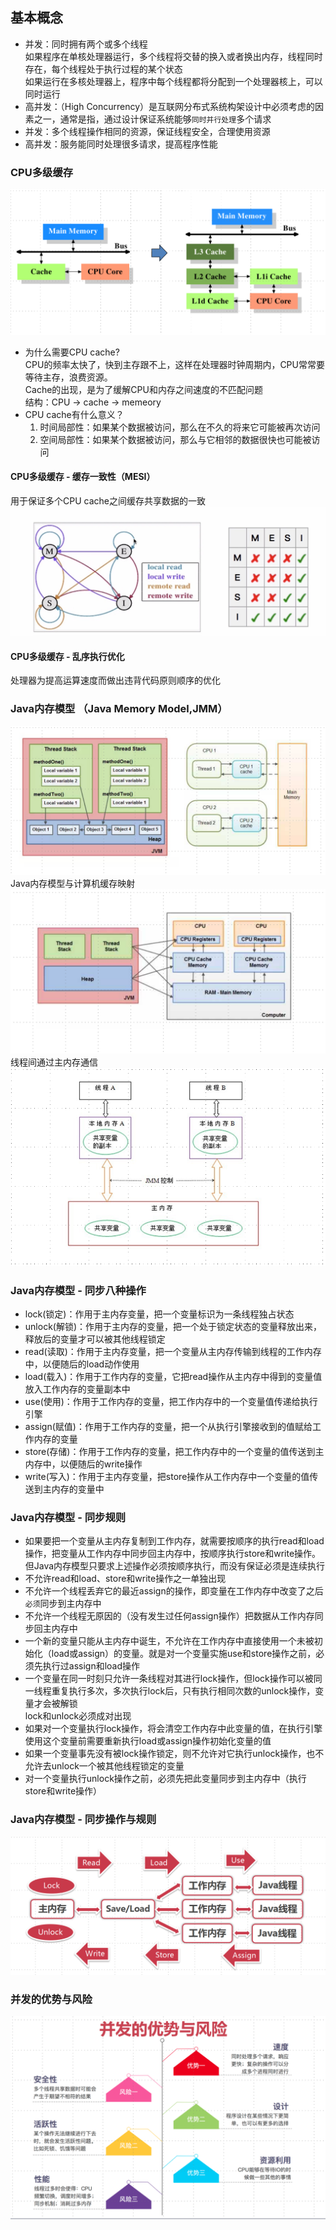 ## 基本概念  
- 并发：同时拥有两个或多个线程  
  如果程序在单核处理器运行，多个线程将交替的换入或者换出内存，线程同时存在，每个线程处于执行过程的某个状态  
  如果运行在多核处理器上，程序中每个线程都将分配到一个处理器核上，可以同时运行  
- 高并发：（High Concurrency）是互联网分布式系统构架设计中必须考虑的因素之一，通常是指，通过设计保证系统能够`同时并行处理`多个请求  
- 并发：多个线程操作相同的资源，保证线程安全，合理使用资源  
- 高并发：服务能同时处理很多请求，提高程序性能  
### CPU多级缓存  
![CPU多级缓存](CPU多级缓存.jpg)
- 为什么需要CPU cache?  
CPU的频率太快了，快到主存跟不上，这样在处理器时钟周期内，CPU常常要等待主存，浪费资源。  
Cache的出现，是为了缓解CPU和内存之间速度的不匹配问题  
结构：CPU -> cache -> memeory  
- CPU cache有什么意义？  
  1. 时间局部性：如果某个数据被访问，那么在不久的将来它可能被再次访问  
  2. 空间局部性：如果某个数据被访问，那么与它相邻的数据很快也可能被访问  
#### CPU多级缓存 - 缓存一致性（MESI）  
用于保证多个CPU cache之间缓存共享数据的一致  
![缓存一致性](缓存一致性.png)  
#### CPU多级缓存 - 乱序执行优化  
处理器为提高运算速度而做出违背代码原则顺序的优化  
### Java内存模型  （Java Memory Model,JMM）  
![JavaMemoryModel](JavaMemoryModel.jpg)  
Java内存模型与计算机缓存映射  
![Java内存模型与计算机缓存模型](Java内存模型与计算机缓存模型.jpg)
线程间通过主内存通信
![Java内存模型抽象结构](Java内存模型抽象结构.jpg)
### Java内存模型 - 同步八种操作  
- lock(锁定)：作用于主内存变量，把一个变量标识为一条线程独占状态  
- unlock(解锁)：作用于主内存的变量，把一个处于锁定状态的变量释放出来，释放后的变量才可以被其他线程锁定  
- read(读取)：作用于主内存变量，把一个变量从主内存传输到线程的工作内存中，以便随后的load动作使用  
- load(载入)：作用于工作内存的变量，它把read操作从主内存中得到的变量值放入工作内存的变量副本中  
- use(使用)：作用于工作内存的变量，把工作内存中的一个变量值传递给执行引擎  
- assign(赋值)：作用于工作内存的变量，把一个从执行引擎接收到的值赋给工作内存的变量  
- store(存储)：作用于工作内存的变量，把工作内存中的一个变量的值传送到主内存中，以便随后的write操作  
- write(写入)：作用于主内存变量，把store操作从工作内存中一个变量的值传送到主内存的变量中  
### Java内存模型 - 同步规则  
- 如果要把一个变量从主内存复制到工作内存，就需要按顺序的执行read和load操作，把变量从工作内存中同步回主内存中，按顺序执行store和write操作。但Java内存模型只要求上述操作必须按顺序执行，而没有保证必须是连续执行  
- 不允许read和load、store和write操作之一单独出现  
- 不允许一个线程丢弃它的最近assign的操作，即变量在工作内存中改变了之后`必须`同步到主内存中  
- 不允许一个线程无原因的（没有发生过任何assign操作）把数据从工作内存同步回主内存中  
- 一个新的变量只能从主内存中诞生，不允许在工作内存中直接使用一个未被初始化（load或assign）的变量。就是对一个变量实施use和store操作之前，必须先执行过assign和load操作  
- 一个变量在同一时刻只允许一条线程对其进行lock操作，但lock操作可以被同一线程重复执行多次，多次执行lock后，只有执行相同次数的unlock操作，变量才会被解锁  
  lock和unlock必须成对出现  
- 如果对一个变量执行lock操作，将会清空工作内存中此变量的值，在执行引擎使用这个变量前需要重新执行load或assign操作初始化变量的值  
- 如果一个变量事先没有被lock操作锁定，则不允许对它执行unlock操作，也不允许去unlock一个被其他线程锁定的变量  
- 对一个变量执行unlock操作之前，必须先把此变量同步到主内存中（执行store和write操作）  
### Java内存模型 - 同步操作与规则  
![同步操作与规则](同步操作与规则.jpg)  
### 并发的优势与风险  
![并发的优势与风险](并发的优势与风险.jpg)  
